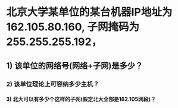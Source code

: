 # 北京大学某单位的某台机器IP地址为162.105.80.160, 子网掩码为255.255.255.192，
## 1) 该单位的网络号(网络+子网)是多少？
### 2) 该单位理论上可容纳多少主机？
#### 3) 北大可以有多少个这样的子网(假定北大全部是162.105网段)？
